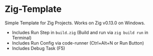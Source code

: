 ﻿# Zig-Template

Simple Template for Zig Projects. Works on Zig v0.13.0 on Windows.

- Includes Run Step in ```build.zig``` (Build and run via ```zig build run``` in Terminal)
- Includes Run Config via code-runner (Ctrl+Alt+N or Run Button)
- Includes Debug Task (F5)
